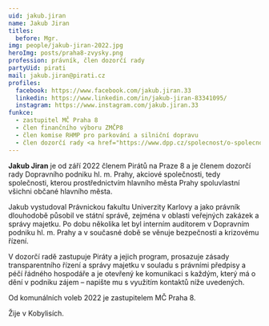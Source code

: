 ```yaml
---
uid: jakub.jiran
name: Jakub Jiran
titles:
  before: Mgr.
img: people/jakub-jiran-2022.jpg
heroImg: posts/praha8-zvysky.png
profession: právník, člen dozorčí rady
partyUid: pirati
mail: jakub.jiran@pirati.cz
profiles:
  facebook: https://www.facebook.com/jakub.jiran.33
  linkedin: https://www.linkedin.com/in/jakub-jiran-83341095/
  instagram: https://www.instagram.com/jakub.jiran.33
funkce:
  - zastupitel MČ Praha 8
  - člen finančního výboru ZMČP8
  - člen komise RHMP pro parkování a silniční dopravu 
  - člen dozorčí rady <a href="https://www.dpp.cz/spolecnost/o-spolecnosti/organizacni-struktura">Dopravního podniku hl. města Prahy</a>
---
```


**Jakub Jiran** je od září 2022 členem Pirátů na Praze 8 a je členem dozorčí rady Dopravního podniku hl. m. Prahy, akciové společnosti, tedy společnosti, kterou prostřednictvím hlavního města Prahy spoluvlastní všichni občané hlavního města.

Jakub vystudoval Právnickou fakultu Univerzity Karlovy a jako právník dlouhodobě působil ve státní správě, zejména v oblasti veřejných zakázek a správy majetku. Po dobu několika let byl interním auditorem v Dopravním podniku hl. m. Prahy a v současné době se věnuje bezpečnosti a krizovému řízení.

V dozorčí radě zastupuje Piráty a jejich program, prosazuje zásady transparentního řízení a správy majetku v souladu s právními předpisy a péčí řádného hospodáře a je otevřený ke komunikaci s každým, který má o dění v podniku zájem – napište mu s využitím kontaktů níže uvedených.

Od komunálních voleb 2022 je zastupitelem MČ Praha 8.

Žije v Kobylisích.
